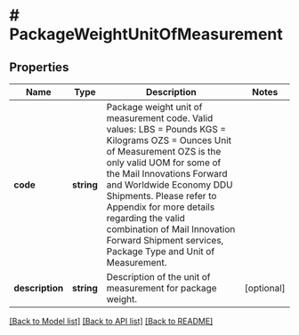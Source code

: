 # # PackageWeightUnitOfMeasurement

## Properties

Name | Type | Description | Notes
------------ | ------------- | ------------- | -------------
**code** | **string** | Package weight unit of measurement code. Valid values: LBS &#x3D; Pounds KGS &#x3D; Kilograms OZS &#x3D; Ounces Unit of Measurement OZS is the only valid UOM for some of the Mail Innovations Forward and Worldwide Economy DDU Shipments. Please refer to Appendix for more details regarding the valid combination of Mail Innovation Forward Shipment services, Package Type and Unit of Measurement. |
**description** | **string** | Description of the unit of measurement for package weight. | [optional]

[[Back to Model list]](../../README.md#models) [[Back to API list]](../../README.md#endpoints) [[Back to README]](../../README.md)
